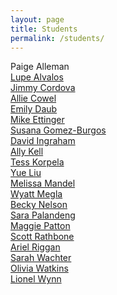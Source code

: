 ```yaml
---
layout: page
title: Students
permalink: /students/
---
```


Paige Alleman<br>
[Lupe Alvalos](https://lupitasnoticias.wordpress.com/category/form/)<br>
[Jimmy Cordova](https://jimmycordovatam.wordpress.com/category/form-fall-16/)<br>
[Allie Cowel](http://allie-cowel.com/category/form-blog/)<br>
[Emily Daub](http://emilydaub.weebly.com/blog/category/form)<br>
[Mike Ettinger](https://michaelettinger.wordpress.com/)<br>
[Susana Gomez-Burgos](https://suenosinmarcesibles.wordpress.com/)<br>
[David Ingraham](https://davidingrahamblog.wordpress.com/)<br>
[Ally Kell](http://allykell.weebly.com/)<br>
[Tess Korpela](https://tesskorpela.wordpress.com/)<br>
[Yue Liu](https://yuesweb.wordpress.com/)<br>
[Melissa Mandel](https://sillysalamanderblog.wordpress.com/)<br>
[Wyatt Megla](https://meglawordpress.wordpress.com/category/form/)<br>
[Becky Nelson](https://rebeccajonelson.wordpress.com/)<br>
[Sara Palandeng](https://spalandengform.wordpress.com/)<br>
[Maggie Patton](https://littleformulations.wordpress.com/)<br>
[Scott Rathbone](https://serathbone.wordpress.com/)<br>
[Ariel Riggan](https://followtheworkwithariel.wordpress.com/form-atls-3100/)<br>
[Sarah Wachter](https://sarahwachter.wordpress.com/)<br>
[Olivia Watkins](http://oliviawatkins0.wixsite.com/mysite-1)<br>
[Lionel Wynn](http://wynn.space/index.php/what-im-up-to/)<br>